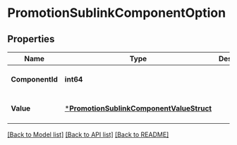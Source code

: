 # PromotionSublinkComponentOption

## Properties
Name | Type | Description | Notes
------------ | ------------- | ------------- | -------------
**ComponentId** | **int64** |  | [optional] [default to null]
**Value** | [***PromotionSublinkComponentValueStruct**](promotion_sublink_component_value_struct.md) |  | [optional] [default to null]

[[Back to Model list]](../README.md#documentation-for-models) [[Back to API list]](../README.md#documentation-for-api-endpoints) [[Back to README]](../README.md)


